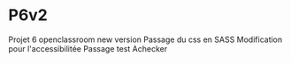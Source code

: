 # P6v2
Projet 6 openclassroom new version
Passage du css en SASS
Modification pour l'accessibilitée
Passage test Achecker